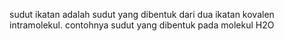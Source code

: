 sudut ikatan adalah sudut yang dibentuk dari dua ikatan kovalen intramolekul. contohnya sudut yang dibentuk pada molekul H2O
